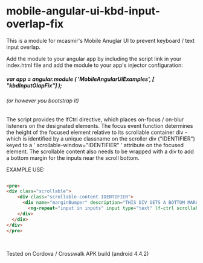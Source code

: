 mobile-angular-ui-kbd-input-overlap-fix
=======================================

This is a module for mcasmir's Mobile Anuglar UI to prevent keyboard / text input overlap.

Add the module to your angular app by including the script link in your index.html file and add the module to your app's injector configuration:
<br/>
<h5>var app = angular.module ( 'MobileAngularUiExamples', [ "kbdInputOlapFix"] );</h5>
<h6>(or however you bootstrap it)</h6>

The script provides the lfCtrl directive, which places on-focus / on-blur listeners on the designated elements. The focus event function determines the height of the focused element relative to its scrollable container div - which is identified by a unique classname on the scroller div ("IDENTIFIER") keyed to a ' scrollable-window="IDENTIFIER" ' attribute on the focused element. The scrollable content also needs to be wrapped with a div to add a bottom margin for the inputs near the scroll bottom.

EXAMPLE USE:
<br/>
```html

<pre>
<div class="scrollable">
	<div class="scrollable-content IDENTIFIER">
	  <div name="marginBumper" description="THIS DIV GETS A BOTTOM MARGIN ADDED AND REMOVED TO ACCOMODATE FORM INPUTS AT THE BOTTOM OF THE SCROLL HEIGHT">
	    <ng-repeat="input in inputs" input type="text" lf-ctrl scrollable-window="IDENTIFIER" />
    </div>
  </div>
</div>
</pre>
```


<br/>

Tested on Cordova / Crosswalk APK build (android 4.4.2)
